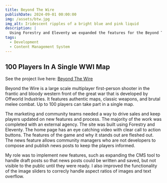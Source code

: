 ```yaml
---
title: Beyond The Wire
publishDate: 2024-09-01 00:00:00
img: /assets/btw.jpg
img_alt: Iridescent ripples of a bright blue and pink liquid
description: |
  Using Forestry and Eleventy we expanded the features for the Beyond The Wire website.
tags:
  - Development
  - Content Management System
---
```


## 100 Players In A Single WWI Map

See the project live here: <a href="https://playbtw.com/" target="_blank">Beyond The Wire</a>

Beyond the Wire is a large scale multiplayer first-person shooter in the frantic and bloody western front of the great war that is developed by Offworld Industries. It features authentic maps, classic weapons, and brutal melee combat. Up to 100 players can take part in a single map.

The marketing and community teams needed a way to drive sales and keep players updated on new features and process. The majority of the work was completed with an external agency. The site was built using Forestry and Eleventy. The home page has an eye catching video with clear call to action buttons. The features of the game and why it stands out are fleshed out. The news feature allows community managers who are not developers to compose and publish news posts to keep the players informed.

 My role was to implement new features, such as expanding the CMS tool to handle draft posts so that news posts could be written and saved, but not visible to the public until they were ready. I also improved the functionality of the image sliders to correcly handle aspect ratios of images and text overflow.
